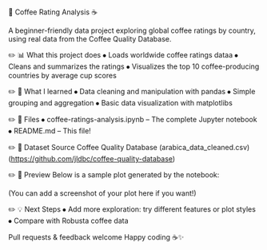 

📌 Coffee Rating Analysis ☕️

A beginner-friendly data project exploring global coffee ratings by country, using real data from the Coffee Quality Database.

✏️ 📊 What this project does
⦁ Loads worldwide coffee ratings dataa
⦁ Cleans and summarizes the ratings
⦁ Visualizes the top 10 coffee-producing countries by average cup scores

✏️ 🚀 What I learned
⦁ Data cleaning and manipulation with pandas
⦁ Simple grouping and aggregation
⦁ Basic data visualization with matplotlibs

✏️ 📂 Files
⦁ coffee-ratings-analysis.ipynb – The complete Jupyter notebook
⦁ README.md – This file!

✏️ 🔗 Dataset Source
Coffee Quality Database (arabica_data_cleaned.csv) (https://github.com/jldbc/coffee-quality-database)

✏️ 👀 Preview
Below is a sample plot generated by the notebook:

(You can add a screenshot of your plot here if you want!)

✏️ 💡 Next Steps
⦁ Add more exploration: try different features or plot styles
⦁ Compare with Robusta coffee data

Pull requests & feedback welcome
Happy coding ☕️✨
